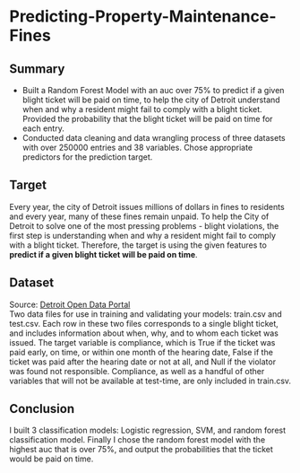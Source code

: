 # Predicting-Property-Maintenance-Fines

## Summary  
- Built a Random Forest Model with an auc over 75% to predict if a given blight ticket will be paid on time, to help the city of Detroit understand when and why a resident might fail to comply with a blight ticket. Provided the probability that the blight ticket will be paid on time for each entry.  
- Conducted data cleaning and data wrangling process of three datasets with over 250000 entries and 38 variables. Chose appropriate predictors for the prediction target.   

## Target

Every year, the city of Detroit issues millions of dollars in fines to residents and every year, many of these fines remain unpaid. To help the City of Detroit to solve one of the most pressing problems - blight violations, the first step is understanding when and why a resident might fail to comply with a blight ticket. Therefore, the target is using the given features to **predict if a given blight ticket will be paid on time**.

## Dataset
Source: [Detroit Open Data Portal](https://data.detroitmi.gov/)  
Two data files for use in training and validating your models: train.csv and test.csv. Each row in these two files corresponds to a single blight ticket, and includes information about when, why, and to whom each ticket was issued. The target variable is compliance, which is True if the ticket was paid early, on time, or within one month of the hearing date, False if the ticket was paid after the hearing date or not at all, and Null if the violator was found not responsible. Compliance, as well as a handful of other variables that will not be available at test-time, are only included in train.csv.  

## Conclusion

I built 3 classification models: Logistic regression, SVM, and random forest classification model. Finally I chose the random forest model with the highest auc that is over 75%, and output the probabilities that the ticket would be paid on time. 